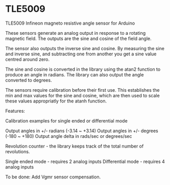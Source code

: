 # TLE5009
TLE5009 Infineon magneto resistive angle sensor for Arduino

These sensors generate an analog output in response to a rotating magnetic field. The outputs are the sine and cosine of the field angle.

The sensor also outputs the inverse sine and cosine. By measuring the sine and inverse sine, and subtracting one from another you get a sine value centred around zero.

The sine and cosine is converted in the library using the atan2 function to produce an angle in radians. The library can also output the angle converted to degrees.

The sensors require calibration before their first use. This establishes the min and max values for the sine and cosine, which are then used to scale these values appropriatly for the atanh function.

Features:

Calibration examples for single ended or differential mode

Output angles in +/- radians (-3.14 ~ +3.14)
Output angles in +/- degrees (-180 ~ +180)
Output angle delta in rads/sec or degrees/sec

Revolution counter - the library keeps track of the total number of revolutions.

Single ended mode - requires 2 analog inputs
Differential mode - requires 4 analog inputs

To be done: Add Vgmr sensor compensation.
